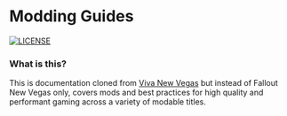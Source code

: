 # Modding Guides

[![LICENSE](https://img.shields.io/badge/license-MIT-informational.svg)](https://github.com/h5bp/html5-boilerplate/blob/master/LICENSE.txt)

### What is this?

This is documentation cloned from [Viva New Vegas](https://vivanewvegas.moddinglinked.com/) but instead of Fallout New Vegas only, covers mods and best practices for high quality and performant gaming across a variety of modable titles. 